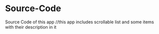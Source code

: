 # Source-Code
Source Code of this app
//this app includes scrollable list and some items with their description in it
